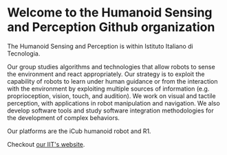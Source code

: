 # Welcome to the Humanoid Sensing and Perception Github organization

The Humanoid Sensing and Perception is within Istituto Italiano di Tecnologia.

Our group studies algorithms and technologies that allow robots to sense the environment and react appropriately. Our strategy is to exploit the capability of robots to learn under human guidance or from the interaction with the environment by exploiting multiple sources of information (e.g. proprioception, vision, touch, and audition). We work on visual and tactile perception, with applications in robot manipulation and navigation. We also develop software tools and study software integration methodologies for the development of complex behaviors.

Our platforms are the iCub humanoid robot and R1.

Checkout [our IIT's website](https://www.iit.it/it/web/humanoid-sensing-and-perception).



